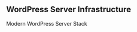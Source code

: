 ## WordPress Server Infrastructure

Modern WordPress Server Stack

<!--stackedit_data:
eyJoaXN0b3J5IjpbMTExMDI2NzY0OF19
-->